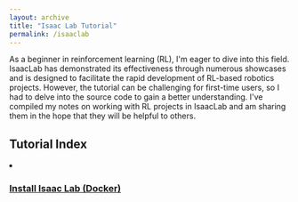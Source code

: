 ```yaml
---
layout: archive
title: "Isaac Lab Tutorial"
permalink: /isaaclab
---
```


As a beginner in reinforcement learning (RL), I'm eager to dive into this field. IsaacLab has demonstrated its effectiveness through numerous showcases and is designed to facilitate the rapid development of RL-based robotics projects. However, the tutorial can be challenging for first-time users, so I had to delve into the source code to gain a better understanding. I've compiled my notes on working with RL projects in IsaacLab and am sharing them in the hope that they will be helpful to others.

<H2>Tutorial Index</H2>

  <li><a href="/isaaclab_install"><H3>Install Isaac Lab (Docker)</H3></a></li>
